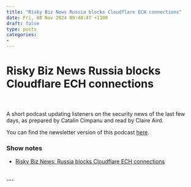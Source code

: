 ```yaml
---
title: "Risky Biz News Russia blocks Cloudflare ECH connections"
date: Fri, 08 Nov 2024 09:48:47 +1100
draft: false
type: posts
categories: 
- 
---
```

# Risky Biz News Russia blocks Cloudflare ECH connections

<br/>

<br/>
A short podcast updating listeners on the security news of the last few days, as prepared by Catalin Cimpanu and read by Claire Aird.

You can find the newsletter version of this podcast [here](https://news.risky.biz).

### Show notes

-   [Risky Biz News: Russia blocks Cloudflare ECH connections](https://news.risky.biz/risky-biz-news-russia-blocks-cloudflare-ech-connections/)

<br/>
---
